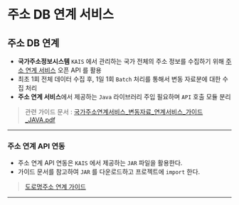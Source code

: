 # 주소 DB 연계 서비스

## 주소 DB 연계

- **국가주소정보시스템** `KAIS` 에서 관리하는 국가 전체의 주소 정보를 수집하기 위해 [주소 연계 서비스](https://business.juso.go.kr/addrlink/main.do) 오픈 API 를 활용
- 최초 1회 전체 데이터 수집 후, 1일 1회 `Batch` 처리를 통해서 변동 자료분에 대한 수집 처리
- **주소 연계 서비스**에서 제공하는 `Java` 라이브러리 주입 필요하며 `API` 호출 모듈 분리

> 관련 가이드 문서 : [국가주소연계서비스_변동자료_연계서비스_가이드_JAVA.pdf](./%EA%B5%AD%EA%B0%80%EC%A3%BC%EC%86%8C%EC%97%B0%EA%B3%84%EC%84%9C%EB%B9%84%EC%8A%A4_%EB%B3%80%EB%8F%99%EC%9E%90%EB%A3%8C_%EC%97%B0%EA%B3%84%EC%84%9C%EB%B9%84%EC%8A%A4_%EA%B0%80%EC%9D%B4%EB%93%9C_JAVA.pdf)

---

### 주소 연계 API 연동

- 주소 연계 API 연동은 `KAIS` 에서 제공하는 `JAR` 파일을 활용한다.
- 가이드 문서를 참고하여 `JAR` 를 다운로드하고 프로젝트에 `import` 한다.

> [도로명주소 연계 가이드](https://business.juso.go.kr/addrlink/adresDbCntc/rnAdresCntc.do)

---
